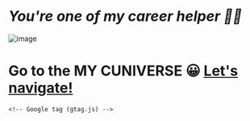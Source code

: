 <head>

# *You're one of my career helper 🧡💛*
![image](https://user-images.githubusercontent.com/96224318/146467541-47a6f1b2-dc52-495f-b9cc-eeaf20e7ac0a.png)
# Go to the MY CUNIVERSE 😀 [Let's navigate!](https://wanzowii92.github.io/weirdartworld/mainpage.html)

 <!-- Google Tag Manager -->
<script>(function(w,d,s,l,i){w[l]=w[l]||[];w[l].push({'gtm.start':
new Date().getTime(),event:'gtm.js'});var f=d.getElementsByTagName(s)[0],
j=d.createElement(s),dl=l!='dataLayer'?'&l='+l:'';j.async=true;j.src=
'https://www.googletagmanager.com/gtm.js?id='+i+dl;f.parentNode.insertBefore(j,f);
})(window,document,'script','dataLayer','GTM-P9WSPSX');</script>
<!-- End Google Tag Manager -->
    
    <!-- Google tag (gtag.js) -->
<script async src="https://www.googletagmanager.com/gtag/js?id=G-32EM3S7VQ0"></script>
<script>
  window.dataLayer = window.dataLayer || [];
  function gtag(){dataLayer.push(arguments);}
  gtag('js', new Date());

  gtag('config', 'G-32EM3S7VQ0');
</script>

</head>
